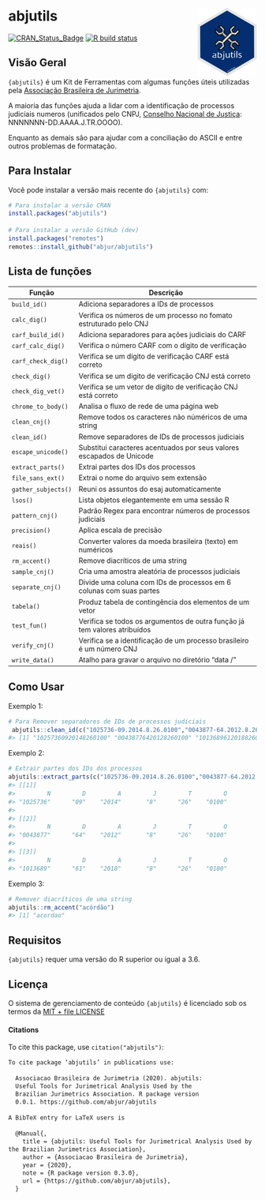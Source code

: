 
<!-- README.md is generated from README.Rmd. Please edit that file -->

# abjutils <a href='http://abjur.github.io/abjutils/'><img src='man/figures/logo.png' align="right" height="138.5" /></a>

<!-- badges: start -->

[![CRAN\_Status\_Badge](https://www.r-pkg.org/badges/version/abjutils)](https://cran.r-project.org/package=abjutils)
[![R build
status](https://github.com/abjur/abjutils/workflows/R-CMD-check/badge.svg)](https://github.com/abjur/abjutils/actions)
<!-- badges: end -->

## Visão Geral

`{abjutils}` é um Kit de Ferramentas com algumas funções úteis
utilizadas pela [Associação Brasileira de
Jurimetria](https://abj.org.br/).

A maioria das funções ajuda a lidar com a identificação de processos
judiciais numeros (unificados pelo CNPJ, [Conselho Nacional de
Justiça](https://www.cnj.jus.br/programas-e-acoes/numeracao-unica/documentos/):
NNNNNNN-DD.AAAA.J.TR.OOOO).

Enquanto as demais são para ajudar com a conciliação do ASCII e entre
outros problemas de formatação.

## Para Instalar

Você pode instalar a versão mais recente do `{abjutils}` com:

``` r
# Para instalar a versão CRAN
install.packages("abjutils")

# Para instalar a versão GitHub (dev)
install.packages("remotes")
remotes::install_github("abjur/abjutils")
```

## Lista de funções

| Função              | Descrição                                                                 |
|---------------------|---------------------------------------------------------------------------|
| `build_id()`        | Adiciona separadores a IDs de processos                                   |
| `calc_dig()`        | Verifica os números de um processo no fomato estruturado pelo CNJ         |
| `carf_build_id()`   | Adiciona separadores para ações judiciais do CARF                         |
| `carf_calc_dig()`   | Verifica o número CARF com o dígito de verificação                        |
| `carf_check_dig()`  | Verifica se um dígito de verificação CARF está correto                    |
| `check_dig()`       | Verifica se um dígito de verificação CNJ está correto                     |
| `check_dig_vet()`   | Verifica se um vetor de dígito de verificação CNJ está correto            |
| `chrome_to_body()`  | Analisa o fluxo de rede de uma página web                                 |
| `clean_cnj()`       | Remove todos os caracteres não núméricos de uma string                    |
| `clean_id()`        | Remove separadores de IDs de processos judiciais                          |
| `escape_unicode()`  | Substitui caracteres acentuados por seus valores escapados de Unicode     |
| `extract_parts()`   | Extrai partes dos IDs dos processos                                       |
| `file_sans_ext()`   | Extrai o nome do arquivo sem extensão                                     |
| `gather_subjects()` | Reuni os assuntos do esaj automaticamente                                 |
| `lsos()`            | Lista objetos elegantemente em uma sessão R                               |
| `pattern_cnj()`     | Padrão Regex para encontrar números de processos judiciais                |
| `precision()`       | Aplica escala de precisão                                                 |
| `reais()`           | Converter valores da moeda brasileira (texto) em numéricos                |
| `rm_accent()`       | Remove diacríticos de uma string                                          |
| `sample_cnj()`      | Cria uma amostra aleatória de processos judiciais                         |
| `separate_cnj()`    | Divide uma coluna com IDs de processos em 6 colunas com suas partes       |
| `tabela()`          | Produz tabela de contingência dos elementos de um vetor                   |
| `test_fun()`        | Verifica se todos os argumentos de outra função já tem valores atribuídos |
| `verify_cnj()`      | Verifica se a identificação de um processo brasileiro é um número CNJ     |
| `write_data()`      | Atalho para gravar o arquivo no diretório “data /”                        |

## Como Usar

Exemplo 1:

``` r
# Para Remover separadores de IDs de processos judiciais
 abjutils::clean_id(c("1025736-09.2014.8.26.0100","0043877-64.2012.8.26.0100","1013689-61.2018.8.26.0100"))
#> [1] "10257360920148260100" "00438776420128260100" "10136896120188260100"
```

Exemplo 2:

``` r
# Extrair partes dos IDs dos processos
abjutils::extract_parts(c("1025736-09.2014.8.26.0100","0043877-64.2012.8.26.0100","1013689-61.2018.8.26.0100"))
#> [[1]]
#>         N         D         A         J         T         O 
#> "1025736"      "09"    "2014"       "8"      "26"    "0100" 
#> 
#> [[2]]
#>         N         D         A         J         T         O 
#> "0043877"      "64"    "2012"       "8"      "26"    "0100" 
#> 
#> [[3]]
#>         N         D         A         J         T         O 
#> "1013689"      "61"    "2018"       "8"      "26"    "0100"
```

Exemplo 3:

``` r
# Remover diacríticos de uma string
abjutils::rm_accent("acórdão")
#> [1] "acordao"
```

## Requisitos

`{abjutils}` requer uma versão do R superior ou igual a 3.6.

## Licença

O sistema de gerenciamento de conteúdo `{abjutils}` é licenciado sob os
termos da [MIT + file
LICENSE](https://github.com/abjur/abjutils/blob/master/LICENSE)

#### Citations

To cite this package, use `citation("abjutils")`:

    To cite package ‘abjutils’ in publications use:

      Associacao Brasileira de Jurimetria (2020). abjutils:
      Useful Tools for Jurimetrical Analysis Used by the
      Brazilian Jurimetrics Association. R package version
      0.0.1. https://github.com/abjur/abjutils

    A BibTeX entry for LaTeX users is

      @Manual{,
        title = {abjutils: Useful Tools for Jurimetrical Analysis Used by the Brazilian Jurimetrics Association},
        author = {Associacao Brasileira de Jurimetria},
        year = {2020},
        note = {R package version 0.3.0},
        url = {https://github.com/abjur/abjutils},
      }

